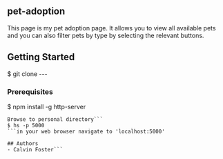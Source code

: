 ## pet-adoption
This page is my pet adoption page. It allows you to view all available pets and you can also filter pets by type by selecting the relevant buttons.

## Getting Started

$ git clone ---

### Prerequisites
$ npm install -g http-server
```## Running
Browse to personal directory```
$ hs -p 5000
```in your web browser navigate to 'localhost:5000'

## Authors
- Calvin Foster```